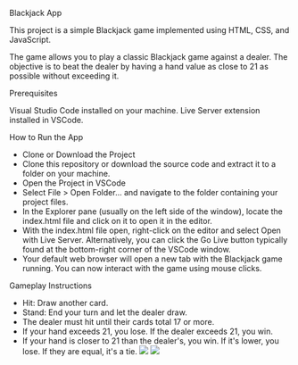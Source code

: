 Blackjack App

This project is a simple Blackjack game implemented using HTML, CSS, and JavaScript.

The game allows you to play a classic Blackjack game against a dealer. The objective is to beat the dealer by having a hand value as close to 21 as possible without exceeding it.


Prerequisites

Visual Studio Code installed on your machine.
Live Server extension installed in VSCode.

How to Run the App

- Clone or Download the Project
- Clone this repository or download the source code and extract it to a folder on your machine.
- Open the Project in VSCode
- Select File > Open Folder... and navigate to the folder containing your project files.
- In the Explorer pane (usually on the left side of the window), locate the index.html file and click on it to open it in the editor.
- With the index.html file open, right-click on the editor and select Open with Live Server. Alternatively, you can click the Go Live button typically found at the bottom-right corner of the VSCode window.
- Your default web browser will open a new tab with the Blackjack game running. You can now interact with the game using mouse clicks.


Gameplay Instructions

- Hit: Draw another card.
- Stand: End your turn and let the dealer draw.
- The dealer must hit until their cards total 17 or more.
- If your hand exceeds 21, you lose. If the dealer exceeds 21, you win.
- If your hand is closer to 21 than the dealer's, you win. If it's lower, you lose. If they are equal, it's a tie.
![](images/apphoto1.jpg)
![](images/apphoto2.jpg)
